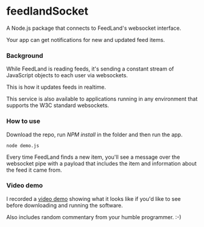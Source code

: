 # feedlandSocket

A Node.js package that connects to FeedLand's websocket interface. 

Your app can get notifications for new and updated feed items.

### Background

While FeedLand is reading feeds, it's sending a constant stream of JavaScript objects to each user via websockets.

This is how it updates feeds in realtime. 

This service is also available to applications running in any environment that supports the W3C standard websockets.

### How to use

Download the repo, run <i>NPM install</i> in the folder and then run the app.

`node demo.js`

Every time FeedLand finds a new item, you'll see a message over the websocket pipe with a payload that includes the item and information about the feed it came from. 

### Video demo

I recorded a <a href="https://www.youtube.com/watch?v=_Q-ks3uytZI">video demo</a> showing what it looks like if you'd like to see before downloading and running the software. 

Also includes random commentary from your humble programmer. :-)


